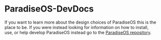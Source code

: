 # ParadiseOS-DevDocs

If you want to learn more about the design choices of ParadiseOS this is the place to be. If you were instead looking for information on how to install, use, or help develop ParadiseOS instead go to the [ParadiseOS repository](https://github.com/ParadiseOS/ParadiseOS).
